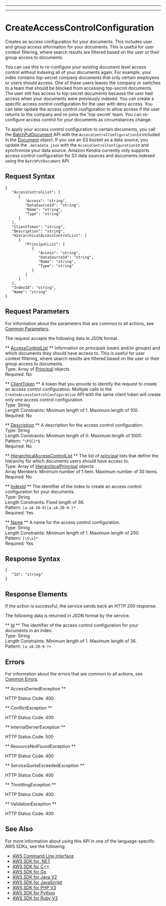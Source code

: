 --------

--------

# CreateAccessControlConfiguration<a name="API_CreateAccessControlConfiguration"></a>

Creates an access configuration for your documents\. This includes user and group access information for your documents\. This is useful for user context filtering, where search results are filtered based on the user or their group access to documents\.

You can use this to re\-configure your existing document level access control without indexing all of your documents again\. For example, your index contains top\-secret company documents that only certain employees or users should access\. One of these users leaves the company or switches to a team that should be blocked from accessing top\-secret documents\. The user still has access to top\-secret documents because the user had access when your documents were previously indexed\. You can create a specific access control configuration for the user with deny access\. You can later update the access control configuration to allow access if the user returns to the company and re\-joins the 'top\-secret' team\. You can re\-configure access control for your documents as circumstances change\.

To apply your access control configuration to certain documents, you call the [BatchPutDocument](https://docs.aws.amazon.com/kendra/latest/dg/API_BatchPutDocument.html) API with the `AccessControlConfigurationId` included in the [Document](https://docs.aws.amazon.com/kendra/latest/dg/API_Document.html) object\. If you use an S3 bucket as a data source, you update the `.metadata.json` with the `AccessControlConfigurationId` and synchronize your data source\. Amazon Kendra currently only supports access control configuration for S3 data sources and documents indexed using the `BatchPutDocument` API\.

## Request Syntax<a name="API_CreateAccessControlConfiguration_RequestSyntax"></a>

```
{
   "AccessControlList": [ 
      { 
         "Access": "string",
         "DataSourceId": "string",
         "Name": "string",
         "Type": "string"
      }
   ],
   "ClientToken": "string",
   "Description": "string",
   "HierarchicalAccessControlList": [ 
      { 
         "PrincipalList": [ 
            { 
               "Access": "string",
               "DataSourceId": "string",
               "Name": "string",
               "Type": "string"
            }
         ]
      }
   ],
   "IndexId": "string",
   "Name": "string"
}
```

## Request Parameters<a name="API_CreateAccessControlConfiguration_RequestParameters"></a>

For information about the parameters that are common to all actions, see [Common Parameters](CommonParameters.md)\.

The request accepts the following data in JSON format\.

 ** [AccessControlList](#API_CreateAccessControlConfiguration_RequestSyntax) **   <a name="Kendra-CreateAccessControlConfiguration-request-AccessControlList"></a>
Information on principals \(users and/or groups\) and which documents they should have access to\. This is useful for user context filtering, where search results are filtered based on the user or their group access to documents\.  
Type: Array of [Principal](API_Principal.md) objects  
Required: No

 ** [ClientToken](#API_CreateAccessControlConfiguration_RequestSyntax) **   <a name="Kendra-CreateAccessControlConfiguration-request-ClientToken"></a>
A token that you provide to identify the request to create an access control configuration\. Multiple calls to the `CreateAccessControlConfiguration` API with the same client token will create only one access control configuration\.  
Type: String  
Length Constraints: Minimum length of 1\. Maximum length of 100\.  
Required: No

 ** [Description](#API_CreateAccessControlConfiguration_RequestSyntax) **   <a name="Kendra-CreateAccessControlConfiguration-request-Description"></a>
A description for the access control configuration\.  
Type: String  
Length Constraints: Minimum length of 0\. Maximum length of 1000\.  
Pattern: `^\P{C}*$`   
Required: No

 ** [HierarchicalAccessControlList](#API_CreateAccessControlConfiguration_RequestSyntax) **   <a name="Kendra-CreateAccessControlConfiguration-request-HierarchicalAccessControlList"></a>
The list of [principal](https://docs.aws.amazon.com/kendra/latest/dg/API_Principal.html) lists that define the hierarchy for which documents users should have access to\.  
Type: Array of [HierarchicalPrincipal](API_HierarchicalPrincipal.md) objects  
Array Members: Minimum number of 1 item\. Maximum number of 30 items\.  
Required: No

 ** [IndexId](#API_CreateAccessControlConfiguration_RequestSyntax) **   <a name="Kendra-CreateAccessControlConfiguration-request-IndexId"></a>
The identifier of the index to create an access control configuration for your documents\.  
Type: String  
Length Constraints: Fixed length of 36\.  
Pattern: `[a-zA-Z0-9][a-zA-Z0-9-]*`   
Required: Yes

 ** [Name](#API_CreateAccessControlConfiguration_RequestSyntax) **   <a name="Kendra-CreateAccessControlConfiguration-request-Name"></a>
A name for the access control configuration\.  
Type: String  
Length Constraints: Minimum length of 1\. Maximum length of 200\.  
Pattern: `[\S\s]*`   
Required: Yes

## Response Syntax<a name="API_CreateAccessControlConfiguration_ResponseSyntax"></a>

```
{
   "Id": "string"
}
```

## Response Elements<a name="API_CreateAccessControlConfiguration_ResponseElements"></a>

If the action is successful, the service sends back an HTTP 200 response\.

The following data is returned in JSON format by the service\.

 ** [Id](#API_CreateAccessControlConfiguration_ResponseSyntax) **   <a name="Kendra-CreateAccessControlConfiguration-response-Id"></a>
The identifier of the access control configuration for your documents in an index\.  
Type: String  
Length Constraints: Minimum length of 1\. Maximum length of 36\.  
Pattern: `[a-zA-Z0-9-]+` 

## Errors<a name="API_CreateAccessControlConfiguration_Errors"></a>

For information about the errors that are common to all actions, see [Common Errors](CommonErrors.md)\.

 ** AccessDeniedException **   
  
HTTP Status Code: 400

 ** ConflictException **   
  
HTTP Status Code: 400

 ** InternalServerException **   
  
HTTP Status Code: 500

 ** ResourceNotFoundException **   
  
HTTP Status Code: 400

 ** ServiceQuotaExceededException **   
  
HTTP Status Code: 400

 ** ThrottlingException **   
  
HTTP Status Code: 400

 ** ValidationException **   
  
HTTP Status Code: 400

## See Also<a name="API_CreateAccessControlConfiguration_SeeAlso"></a>

For more information about using this API in one of the language\-specific AWS SDKs, see the following:
+  [AWS Command Line Interface](https://docs.aws.amazon.com/goto/aws-cli/kendra-2019-02-03/CreateAccessControlConfiguration) 
+  [AWS SDK for \.NET](https://docs.aws.amazon.com/goto/DotNetSDKV3/kendra-2019-02-03/CreateAccessControlConfiguration) 
+  [AWS SDK for C\+\+](https://docs.aws.amazon.com/goto/SdkForCpp/kendra-2019-02-03/CreateAccessControlConfiguration) 
+  [AWS SDK for Go](https://docs.aws.amazon.com/goto/SdkForGoV1/kendra-2019-02-03/CreateAccessControlConfiguration) 
+  [AWS SDK for Java V2](https://docs.aws.amazon.com/goto/SdkForJavaV2/kendra-2019-02-03/CreateAccessControlConfiguration) 
+  [AWS SDK for JavaScript](https://docs.aws.amazon.com/goto/AWSJavaScriptSDK/kendra-2019-02-03/CreateAccessControlConfiguration) 
+  [AWS SDK for PHP V3](https://docs.aws.amazon.com/goto/SdkForPHPV3/kendra-2019-02-03/CreateAccessControlConfiguration) 
+  [AWS SDK for Python](https://docs.aws.amazon.com/goto/boto3/kendra-2019-02-03/CreateAccessControlConfiguration) 
+  [AWS SDK for Ruby V3](https://docs.aws.amazon.com/goto/SdkForRubyV3/kendra-2019-02-03/CreateAccessControlConfiguration) 